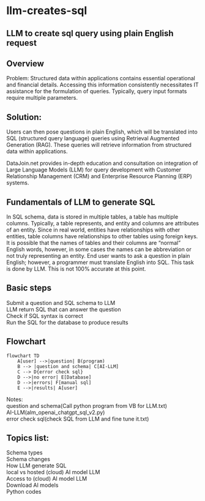 # llm-creates-sql
## LLM to create sql query using plain English request

## Overview
Problem: Structured data within applications contains essential operational and financial details. Accessing this information consistently necessitates IT assistance for the formulation of queries. Typically, query input formats require multiple parameters.

## Solution: 
Users can then pose questions in plain English, which will be translated into SQL (structured query language) queries using Retrieval Augmented Generation (RAG). These queries will retrieve information from structured data within applications.

DataJoin.net provides in-depth education and consultation on integration of Large Language Models (LLM) for query development with Customer Relationship Management (CRM) and Enterprise Resource Planning (ERP) systems.

## Fundamentals of LLM to generate SQL
In SQL schema, data is stored in multiple tables, a table has multiple columns. Typically, a table represents, and entity and columns are attributes of an entity.  Since in real world, entities have relationships with other entities, table columns have relationships to other tables using foreign keys.  It is possible that the names of tables and their columns are “normal” English words, however, in some cases the names can be abbreviation or not truly representing an entity. End user wants to ask a question in plain English; however, a programmer must translate English into SQL. This task is done by LLM. This is not 100% accurate at this point.

## Basic steps
Submit a question and SQL schema to LLM  
LLM return SQL that can answer the question  
Check if SQL syntax is correct  
Run the SQL for the database to produce results  

## Flowchart
```mermaid
flowchart TD
    A[user] -->|question| B(program)
    B --> |question and schema| C[AI-LLM]
    C --> D{error check sql}
    D -->|no error| E[Database]
    D -->|errors| F[manual sql]
    E -->|results| A[user]
```
Notes:  
question and schema(Call python program from VB for LLM.txt)  
AI-LLM(alm_openai_chatgpt_sql_v2.py)  
error check sql(check SQL from LLM and fine tune it.txt)  

## Topics list:  
Schema types  
Schema changes  
How LLM generate SQL  
local vs hosted (cloud) AI model LLM  
Access to (cloud) AI model LLM  
Download AI models  
Python codes  
 


